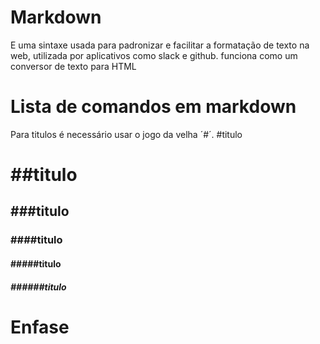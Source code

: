 # Markdown
<p>

E uma sintaxe usada para padronizar e facilitar a formatação de texto na web, utilizada por aplicativos como slack e github.
funciona como um conversor de texto para HTML</p>

# Lista de comandos em markdown

<p>

Para titulos é necessário usar o jogo da velha ´#´.
#titulo <h1>
##titulo <h2>
###titulo <h3>
####titulo <h4>
#####titulo <h5>
######titulo <h6>

</p>


# Enfase

